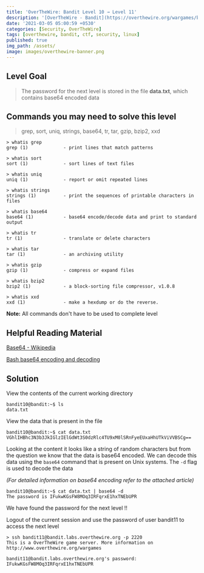 ```yaml
---
title: 'OverTheWire: Bandit Level 10 → Level 11'
description: '[OverTheWire - Bandit](https://overthewire.org/wargames/bandit/bandit11.html)'
date: '2021-03-05 05:00:59 +0530'
categories: [Security, OverTheWire]
tags: [overthewire, bandit, ctf, security, linux]
published: true
img_path: /assets/
image: images/overthewire-banner.png
---
```


## Level Goal

> The password for the next level is stored in the file **data.txt**, which contains base64 encoded data

## Commands you may need to solve this level

> grep, sort, uniq, strings, base64, tr, tar, gzip, bzip2, xxd

```
> whatis grep  
grep (1)             - print lines that match patterns

> whatis sort  
sort (1)             - sort lines of text files

> whatis uniq  
uniq (1)             - report or omit repeated lines

> whatis strings  
strings (1)          - print the sequences of printable characters in files

> whatis base64  
base64 (1)           - base64 encode/decode data and print to standard output

> whatis tr  
tr (1)               - translate or delete characters

> whatis tar  
tar (1)              - an archiving utility

> whatis gzip  
gzip (1)             - compress or expand files

> whatis bzip2  
bzip2 (1)            - a block-sorting file compressor, v1.0.8

> whatis xxd  
xxd (1)              - make a hexdump or do the reverse.
```

**Note:** All commands don't have to be used to complete level

## Helpful Reading Material

[Base64 - Wikipedia](https://en.wikipedia.org/wiki/Base64)

[Bash base64 encoding and decoding](https://linuxhint.com/bash_base64_encode_decode/)

## Solution

View the contents of the current working directory

```
bandit10@bandit:~$ ls  
data.txt
```

View the data that is present in the file

```
bandit10@bandit:~$ cat data.txt  
VGhlIHBhc3N3b3JkIGlzIElGdWt3S0dzRlc4TU9xM0lSRnFyeEUxaHhUTkViVVBSCg==
```

Looking at the content it looks like a string of random characters but from the question we know that the data is base64 encoded. We can decode this data using the `base64` command that is present on Unix systems. The `-d` flag is used to decode the data

_(For detailed information on base64 encoding refer to the attached article)_

```
bandit10@bandit:~$ cat data.txt | base64 -d  
The password is IFukwKGsFW8MOq3IRFqrxE1hxTNEbUPR
```

We have found the password for the next level !!

Logout of the current session and use the password of user bandit11 to access the next level

```
> ssh bandit11@bandit.labs.overthewire.org -p 2220  
This is a OverTheWire game server. More information on http://www.overthewire.org/wargames

bandit11@bandit.labs.overthewire.org's password: IFukwKGsFW8MOq3IRFqrxE1hxTNEbUPR
```